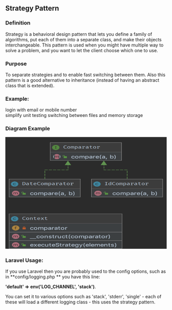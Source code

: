 ## Strategy Pattern

### Definition <br>
Strategy is a behavioral design pattern that lets you define a family of algorithms,
put each of them into a separate class, and make their objects interchangeable. This pattern is used when you might have multiple way to solve a problem, and you want to let the client choose which one to use.

### Purpose
To separate strategies and to enable fast switching between them. Also this pattern is a good alternative to inheritance (instead of having an abstract class that is extended).


### Example:
login with email or mobile number <br>
simplify unit testing switching between files and memory storage <br>

### Diagram Example

<img width="100%" src="./uml10.png"  width="450px" height="350px"/>

### Laravel Usage:
If you use Laravel then you are probably used to the config options, such as in
**config/logging.php ** 
you have this line: </br>

**'default' => env('LOG_CHANNEL', 'stack')**. <br>

You can set it to various options such as 'stack', 'stderr', 'single' - each of these will
load a different logging class - this uses the strategy pattern.
 